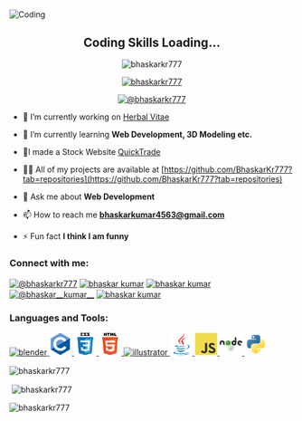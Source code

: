 <img align="center" alt="Coding" height="250px" width="100%" src="https://miro.medium.com/v2/resize:fit:1358/1*aniyNTcHORbvDiLGUzJSsQ.gif">


<h2 align="center">Coding Skills Loading...</h2>

<p align="center"> <img src="https://komarev.com/ghpvc/?username=bhaskarkr777&label=Profile%20views&color=0e75b6&style=flat" alt="bhaskarkr777" /> </p>

<p align="center"> <a href="https://github.com/ryo-ma/github-profile-trophy"><img src="https://github-profile-trophy.vercel.app/?username=bhaskarkr777" alt="bhaskarkr777" /></a> </p>

<p align="center"> <a href="https://twitter.com/@bhaskarkr777" target="blank"><img src="https://img.shields.io/twitter/follow/@bhaskarkr777?logo=twitter&style=for-the-badge" alt="@bhaskarkr777" /></a> </p>

- 🔭 I’m currently working on [Herbal Vitae](https://bhaskarkr777.github.io/Herbal-Vitae/index.html)

- 🌱 I’m currently learning **Web Development, 3D Modeling etc.**

- 🤝I made a Stock Website [QuickTrade](https://bhaskarkr777.github.io/QuickTrade/)

- 👨‍💻 All of my projects are available at [https://github.com/BhaskarKr777?tab=repositories](https://github.com/BhaskarKr777?tab=repositories)

- 💬 Ask me about **Web Development**

- 📫 How to reach me **bhaskarkumar4563@gmail.com**

- ⚡ Fun fact **I think I am funny**

<h3 align="left">Connect with me:</h3>
<p align="left">
<a href="https://twitter.com/@bhaskarkr777" target="blank"><img align="center" src="https://raw.githubusercontent.com/rahuldkjain/github-profile-readme-generator/master/src/images/icons/Social/twitter.svg" alt="@bhaskarkr777" height="30" width="40" /></a>
<a href="https://linkedin.com/in/bhaskar kumar" target="blank"><img align="center" src="https://raw.githubusercontent.com/rahuldkjain/github-profile-readme-generator/master/src/images/icons/Social/linked-in-alt.svg" alt="bhaskar kumar" height="30" width="40" /></a>
<a href="https://fb.com/bhaskar kumar" target="blank"><img align="center" src="https://raw.githubusercontent.com/rahuldkjain/github-profile-readme-generator/master/src/images/icons/Social/facebook.svg" alt="bhaskar kumar" height="30" width="40" /></a>
<a href="https://instagram.com/@bhaskar__kumar__" target="blank"><img align="center" src="https://raw.githubusercontent.com/rahuldkjain/github-profile-readme-generator/master/src/images/icons/Social/instagram.svg" alt="@bhaskar__kumar__" height="30" width="40" /></a>
<a href="https://www.leetcode.com/bhaskar kumar" target="blank"><img align="center" src="https://raw.githubusercontent.com/rahuldkjain/github-profile-readme-generator/master/src/images/icons/Social/leet-code.svg" alt="bhaskar kumar" height="30" width="40" /></a>
</p>

<h3 align="left">Languages and Tools:</h3>
<p align="left"> <a href="https://www.blender.org/" target="_blank" rel="noreferrer"> <img src="https://download.blender.org/branding/community/blender_community_badge_white.svg" alt="blender" width="40" height="40"/> </a> <a href="https://www.cprogramming.com/" target="_blank" rel="noreferrer"> <img src="https://raw.githubusercontent.com/devicons/devicon/master/icons/c/c-original.svg" alt="c" width="40" height="40"/> </a> <a href="https://www.w3schools.com/css/" target="_blank" rel="noreferrer"> <img src="https://raw.githubusercontent.com/devicons/devicon/master/icons/css3/css3-original-wordmark.svg" alt="css3" width="40" height="40"/> </a> <a href="https://www.w3.org/html/" target="_blank" rel="noreferrer"> <img src="https://raw.githubusercontent.com/devicons/devicon/master/icons/html5/html5-original-wordmark.svg" alt="html5" width="40" height="40"/> </a> <a href="https://www.adobe.com/in/products/illustrator.html" target="_blank" rel="noreferrer"> <img src="https://www.vectorlogo.zone/logos/adobe_illustrator/adobe_illustrator-icon.svg" alt="illustrator" width="40" height="40"/> </a> <a href="https://www.java.com" target="_blank" rel="noreferrer"> <img src="https://raw.githubusercontent.com/devicons/devicon/master/icons/java/java-original.svg" alt="java" width="40" height="40"/> </a> <a href="https://developer.mozilla.org/en-US/docs/Web/JavaScript" target="_blank" rel="noreferrer"> <img src="https://raw.githubusercontent.com/devicons/devicon/master/icons/javascript/javascript-original.svg" alt="javascript" width="40" height="40"/> </a> <a href="https://nodejs.org" target="_blank" rel="noreferrer"> <img src="https://raw.githubusercontent.com/devicons/devicon/master/icons/nodejs/nodejs-original-wordmark.svg" alt="nodejs" width="40" height="40"/> </a> <a href="https://www.python.org" target="_blank" rel="noreferrer"> <img src="https://raw.githubusercontent.com/devicons/devicon/master/icons/python/python-original.svg" alt="python" width="40" height="40"/> </a> </p>

<p><img align="center" src="https://github-readme-stats.vercel.app/api/top-langs?username=bhaskarkr777&show_icons=true&locale=en&layout=compact" alt="bhaskarkr777" /></p>

<p>&nbsp;<img align="center" src="https://github-readme-stats.vercel.app/api?username=bhaskarkr777&show_icons=true&locale=en" alt="bhaskarkr777" /></p>

<p><img align="center" src="https://github-readme-streak-stats.herokuapp.com/?user=bhaskarkr777&" alt="bhaskarkr777" /></p>
